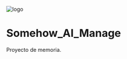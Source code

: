![logo](https://github.com/Aldankaamos/Somehow_AI_Manage/assets/93347758/19c9ba51-633c-4c05-9a27-e8053d4ab5af)
# Somehow_AI_Manage
Proyecto de memoria.
